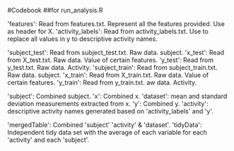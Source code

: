 #Codebook
##for run_analysis.R

'features': Read from features.txt. Represent all the features provided. Use as header for X.
'activity_labels': Read from activity_labels.txt. Use to replace all values in y to descriptive activity names.

'subject_test': Read from subject_test.txt. Raw data. subject.
'x_test': Read from X_test.txt. Raw data. Value of certain features.
'y_test': Read from y_test.txt. Raw data. Activity.
'subject_train': Read from subject_train.txt. Raw data. subject.
'x_train': Read from X_train.txt. Raw data. Value of certain features.
'y_train': Read from y_train.txt. aw data. Activity.

'subject': Combined subject. 
'x': Combined x.
'dataset': mean and standard deviation measurements extracted from x.
'y': Combined y. 
'activity': descriptive activity names generated based on 'activity_labels' and 'y'.

'mergedTable': Combined 'subject' 'activity' & 'dataset'.
'tidyData': Independent tidy data set with the average of each variable for each 'activity' and each 'subject'. 